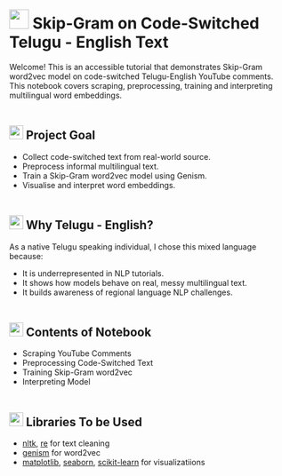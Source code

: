 # <img src = "https://github.com/user-attachments/assets/cd2e7e73-82e6-49cd-81e8-46c32cf56cef" width = "35"/> Skip-Gram on Code-Switched Telugu - English Text

Welcome! This is an accessible tutorial that demonstrates Skip-Gram word2vec model on code-switched Telugu-English YouTube comments. This notebook covers scraping, preprocessing, training and interpreting multilingual word embeddings.
<br></br>
## <img src = "https://github.com/user-attachments/assets/0e9c4101-4396-4c34-9906-8a06bc7f02c1" width = "25"/> Project Goal

- Collect code-switched text from real-world source.
- Preprocess informal multilingual text.
- Train a Skip-Gram word2vec model using Genism.
- Visualise and interpret word embeddings.
<br></br>
## <img src = "https://github.com/user-attachments/assets/f339a6c8-914e-4edb-8a14-3592d8b48b9e" width = "25"/> Why Telugu - English?

As a native Telugu speaking individual, I chose this mixed language because:
- It is underrepresented in NLP tutorials.
- It shows how models behave on real, messy multilingual text.
- It builds awareness of regional language NLP challenges.
<br></br>
## <img src = "https://github.com/user-attachments/assets/e810203b-77aa-410b-9e2f-bfcd3cf8017a" width = "25"/> Contents of Notebook

- Scraping YouTube Comments
- Preprocessing Code-Switched Text
- Training Skip-Gram word2vec
- Interpreting Model
<br></br>
## <img src = "https://github.com/user-attachments/assets/7bebde30-ea8d-445a-94fc-cf9269d9abbe" width = "25"/> Libraries To be Used

- [nltk](https://pypi.org/project/nltk/), [re](https://docs.python.org/3/library/re.html) for text cleaning
- [genism](https://pypi.org/project/gensim/) for word2vec
- [matplotlib](https://pypi.org/project/matplotlib/), [seaborn](https://pypi.org/project/seaborn/), [scikit-learn](https://pypi.org/project/scikit-learn/) for visualizatiions
